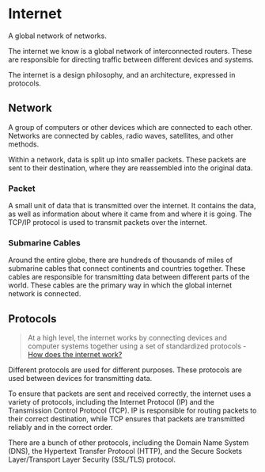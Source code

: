 # Internet

A global network of networks.

The internet we know is a global network of interconnected routers. These are
responsible for directing traffic between different devices and systems.

The internet is a design philosophy, and an architecture, expressed in
protocols.

## Network

A group of computers or other devices which are connected to each other.
Networks are connected by cables, radio waves, satellites, and other methods.

Within a network, data is split up into smaller packets. These packets are sent
to their destination, where they are reassembled into the original data.

### Packet

A small unit of data that is transmitted over the internet. It contains the
data, as well as information about where it came from and where it is going. The
TCP/IP protocol is used to transmit packets over the internet.

### Submarine Cables

Around the entire globe, there are hundreds of thousands of miles of submarine
cables that connect continents and countries together. These cables are
responsible for transmitting data between different parts of the world. These
cables are the primary way in which the global internet network is connected.

## Protocols

> At a high level, the internet works by connecting devices and computer systems
> together using a set of standardized protocols -
> [How does the internet work?](https://cs.fyi/guide/how-does-internet-work)

Different protocols are used for different purposes. These protocols are used
between devices for transmitting data.

To ensure that packets are sent and received correctly, the internet uses a
variety of protocols, including the Internet Protocol (IP) and the Transmission
Control Protocol (TCP). IP is responsible for routing packets to their correct
destination, while TCP ensures that packets are transmitted reliably and in the
correct order.

There are a bunch of other protocols, including the Domain Name System (DNS),
the Hypertext Transfer Protocol (HTTP), and the Secure Sockets Layer/Transport
Layer Security (SSL/TLS) protocol.
